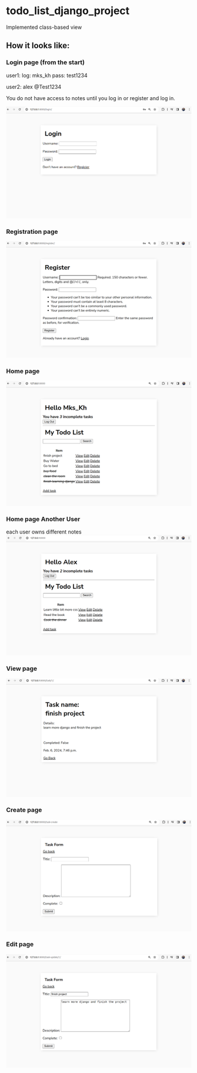 # todo_list_django_project

Implemented class-based view

## How it looks like:

### Login page (from the start)
user1:
log: mks_kh
pass: test1234

user2:
alex
@Test1234  

You do not have access to notes until you log in or register and log in.  

![login](./images/login2.png)

### Registration page
![home](./images/register.png)

### Home page
![home](./images/home2.png)

### Home page Another User  
each user owns different notes  
![home](./images/user2.png)


### View page
![view](./images/view.png)

### Create page
![create](./images/create2.png)

### Edit page
![edit](./images/edit2.png)

